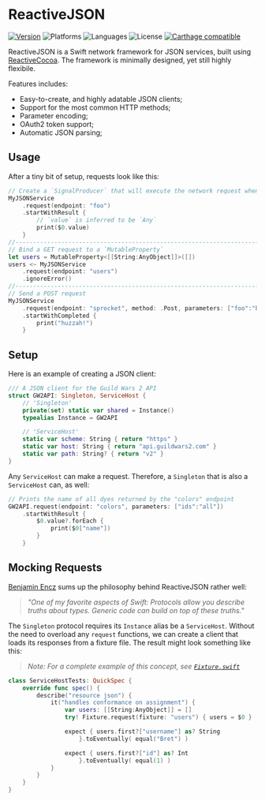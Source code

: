 # ReactiveJSON
[![Version](https://img.shields.io/badge/version-v0.0.3-blue.svg)](https://github.com/KevinVitale/ReactiveJSON/releases/latest)
![Platforms](https://img.shields.io/badge/platforms-ios%20%7C%20osx%20%7C%20tvos-lightgrey.svg)
![Languages](https://img.shields.io/badge/languages-swift-orange.svg)
![License](https://img.shields.io/badge/license-MIT%2FApache-blue.svg)
[![Carthage compatible](https://img.shields.io/badge/Carthage-compatible-4BC51D.svg?style=flat)][Carthage]

[Carthage]: https://github.com/carthage/carthage

ReactiveJSON is a Swift network framework for JSON services, built using [ReactiveCocoa](https://github.com/ReactiveCocoa/ReactiveCocoa). The framework is minimally designed, yet still highly flexibile.

Features includes:
  - Easy-to-create, and highly adatable JSON clients;
  - Support for the most common HTTP methods;
  - Parameter encoding;
  - OAuth2 token support;
  - Automatic JSON parsing;

## Usage
After a tiny bit of setup, requests look like this:

```swift
// Create a `SignalProducer` that will execute the network request when started.
MyJSONService
    .request(endpoint: "foo")
    .startWithResult {
        // `value` is inferred to be `Any`
        print($0.value)
    }
//------------------------------------------------------------------------------
// Bind a GET request to a `MutableProperty`
let users = MutableProperty<[[String:AnyObject]]>([])
users <~ MyJSONService
    .request(endpoint: "users")
    .ignoreError()
//------------------------------------------------------------------------------
// Send a POST request
MyJSONService
    .request(endpoint: "sprocket", method: .Post, parameters: ["foo":"bar"])
    .startWithCompleted {
        print("huzzah!")
    }
```

## Setup
Here is an example of creating a JSON client:
```swift
/// A JSON client for the Guild Wars 2 API
struct GW2API: Singleton, ServiceHost {
    // 'Singleton'
    private(set) static var shared = Instance()
    typealias Instance = GW2API

    // 'ServiceHost'
    static var scheme: String { return "https" }
    static var host: String { return "api.guildwars2.com" }
    static var path: String? { return "v2" }
}
```

Any `ServiceHost` can make a request. Therefore, a `Singleton` that is also a `ServiceHost` can, as well:
```swift
// Prints the name of all dyes returned by the "colors" endpoint
GW2API.request(endpoint: "colors", parameters: ["ids":"all"])
    .startWithResult {
        $0.value?.forEach {
            print($0["name"])
        }
    }
```

## Mocking Requests
[Benjamin Encz](https://twitter.com/benjaminencz/status/762449471963664384) sums up the philosophy behind ReactiveJSON rather well:

> _"One of my favorite aspects of Swift: Protocols allow you describe truths about types. Generic code can build on top of these truths."_

The `Singleton` protocol requires its `Instance` alias be a `ServiceHost`. Without the need to overload any `request` functions, we can create a client that loads its responses from a fixture file. The result might look something like this:

> _Note: For a complete example of this concept, see [`Fixture.swift`](https://github.com/KevinVitale/ReactiveJSON/blob/master/Tests/Fixtures/Fixture.swift)_

```swift
class ServiceHostTests: QuickSpec {
    override func spec() {
        describe("resource json") {
            it("handles conformance on assignment") {
                var users: [[String:AnyObject]] = []
                try! Fixture.request(fixture: "users") { users = $0 }

                expect { users.first?["username"] as? String
                    }.toEventually( equal("Bret") )

                expect { users.first?["id"] as? Int
                    }.toEventually( equal(1) )
            }
        }
    }
}
```
